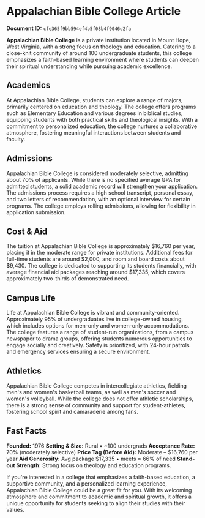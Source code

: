 # Appalachian Bible College Article

**Document ID:** `cfe365f9bb594ef4b5f08b4f9046d2fa`

**Appalachian Bible College** is a private institution located in Mount Hope, West Virginia, with a strong focus on theology and education. Catering to a close-knit community of around 100 undergraduate students, this college emphasizes a faith-based learning environment where students can deepen their spiritual understanding while pursuing academic excellence.

## Academics
At Appalachian Bible College, students can explore a range of majors, primarily centered on education and theology. The college offers programs such as Elementary Education and various degrees in biblical studies, equipping students with both practical skills and theological insights. With a commitment to personalized education, the college nurtures a collaborative atmosphere, fostering meaningful interactions between students and faculty.

## Admissions
Appalachian Bible College is considered moderately selective, admitting about 70% of applicants. While there is no specified average GPA for admitted students, a solid academic record will strengthen your application. The admissions process requires a high school transcript, personal essay, and two letters of recommendation, with an optional interview for certain programs. The college employs rolling admissions, allowing for flexibility in application submission.

## Cost & Aid
The tuition at Appalachian Bible College is approximately $16,760 per year, placing it in the moderate range for private institutions. Additional fees for full-time students are around $2,000, and room and board costs about $9,430. The college is dedicated to supporting its students financially, with average financial aid packages reaching around $17,335, which covers approximately two-thirds of demonstrated need.

## Campus Life
Life at Appalachian Bible College is vibrant and community-oriented. Approximately 95% of undergraduates live in college-owned housing, which includes options for men-only and women-only accommodations. The college features a range of student-run organizations, from a campus newspaper to drama groups, offering students numerous opportunities to engage socially and creatively. Safety is prioritized, with 24-hour patrols and emergency services ensuring a secure environment.

## Athletics
Appalachian Bible College competes in intercollegiate athletics, fielding men's and women's basketball teams, as well as men's soccer and women's volleyball. While the college does not offer athletic scholarships, there is a strong sense of community and support for student-athletes, fostering school spirit and camaraderie among fans.

## Fast Facts
**Founded:** 1976
**Setting & Size:** Rural • ~100 undergrads
**Acceptance Rate:** 70% (moderately selective)
**Price Tag (Before Aid):** Moderate – $16,760 per year
**Aid Generosity:** Avg package $17,335 • meets ≈ 66% of need
**Stand-out Strength:** Strong focus on theology and education programs.

If you're interested in a college that emphasizes a faith-based education, a supportive community, and a personalized learning experience, Appalachian Bible College could be a great fit for you. With its welcoming atmosphere and commitment to academic and spiritual growth, it offers a unique opportunity for students seeking to align their studies with their values.

